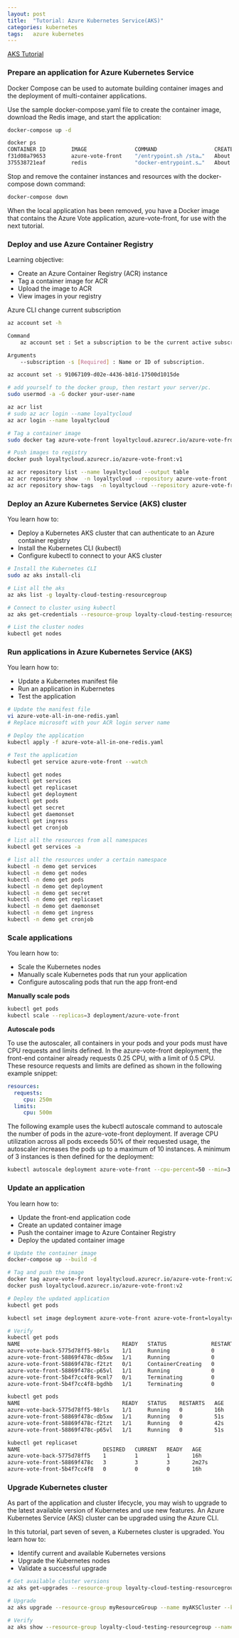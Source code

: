 ```yaml
---
layout: post
title:  "Tutorial: Azure Kubernetes Service(AKS)"
categories: kubernetes
tags:   azure kubernetes
---
```


[AKS Tutorial](https://docs.microsoft.com/en-us/azure/aks/tutorial-kubernetes-prepare-app)

### Prepare an application for Azure Kubernetes Service

Docker Compose can be used to automate building container images and the deployment of multi-container applications.

Use the sample docker-compose.yaml file to create the container image, download the Redis image, and start the application:

```bash
docker-compose up -d

docker ps
CONTAINER ID        IMAGE               COMMAND                  CREATED              STATUS              PORTS                           NAMES
f31d08a79653        azure-vote-front    "/entrypoint.sh /sta…"   About a minute ago   Up About a minute   443/tcp, 0.0.0.0:8080->80/tcp   azure-vote-front
375538721eaf        redis               "docker-entrypoint.s…"   About a minute ago   Up About a minute   0.0.0.0:6379->6379/tcp          azure-vote-back
```

Stop and remove the container instances and resources with the docker-compose down command:

```bash
docker-compose down
```

When the local application has been removed, you have a Docker image that contains the Azure Vote application, azure-vote-front, for use with the next tutorial.

### Deploy and use Azure Container Registry

Learning objective:

- Create an Azure Container Registry (ACR) instance
- Tag a container image for ACR
- Upload the image to ACR
- View images in your registry

Azure CLI change current subscription

```bash
az account set -h

Command
    az account set : Set a subscription to be the current active subscription.

Arguments
    --subscription -s [Required] : Name or ID of subscription.

az account set -s 91067109-d02e-4436-b81d-17500d1015de
```


```bash
# add yourself to the docker group, then restart your server/pc.
sudo usermod -a -G docker your-user-name

az acr list
# sudo az acr login --name loyaltycloud
az acr login --name loyaltycloud

# Tag a container image
sudo docker tag azure-vote-front loyaltycloud.azurecr.io/azure-vote-front:v1

# Push images to registry
docker push loyaltycloud.azurecr.io/azure-vote-front:v1

az acr repository list --name loyaltycloud --output table
az acr repository show  -n loyaltycloud --repository azure-vote-front
az acr repository show-tags  -n loyaltycloud --repository azure-vote-front
```

### Deploy an Azure Kubernetes Service (AKS) cluster

You learn how to:

- Deploy a Kubernetes AKS cluster that can authenticate to an Azure container registry
- Install the Kubernetes CLI (kubectl)
- Configure kubectl to connect to your AKS cluster

```bash
# Install the Kubernetes CLI
sudo az aks install-cli

# List all the aks
az aks list -g loyalty-cloud-testing-resourcegroup

# Connect to cluster using kubectl
az aks get-credentials --resource-group loyalty-cloud-testing-resourcegroup --name loyalty-cloud-testing-cluster

# List the cluster nodes
kubectl get nodes
```

### Run applications in Azure Kubernetes Service (AKS)

You learn how to:

- Update a Kubernetes manifest file
- Run an application in Kubernetes
- Test the application

```bash
# Update the manifest file
vi azure-vote-all-in-one-redis.yaml
# Replace microsoft with your ACR login server name

# Deploy the application
kubectl apply -f azure-vote-all-in-one-redis.yaml

# Test the application
kubectl get service azure-vote-front --watch

kubectl get nodes
kubectl get services
kubectl get replicaset
kubectl get deployment
kubectl get pods
kubectl get secret
kubectl get daemonset
kubectl get ingress
kubectl get cronjob

# list all the resources from all namespaces
kubectl get services -a

# list all the resources under a certain namespace
kubectl -n demo get services
kubectl -n demo get nodes
kubectl -n demo get pods
kubectl -n demo get deployment
kubectl -n demo get secret
kubectl -n demo get replicaset
kubectl -n demo get daemonset
kubectl -n demo get ingress
kubectl -n demo get cronjob

```

### Scale applications

You learn how to:

- Scale the Kubernetes nodes
- Manually scale Kubernetes pods that run your application
- Configure autoscaling pods that run the app front-end

**Manually scale pods**

```bash
kubectl get pods
kubectl scale --replicas=3 deployment/azure-vote-front

```

**Autoscale pods**

To use the autoscaler, all containers in your pods and your pods must have CPU requests and limits defined. In the azure-vote-front deployment, the front-end container already requests 0.25 CPU, with a limit of 0.5 CPU. These resource requests and limits are defined as shown in the following example snippet:

```yaml
resources:
  requests:
     cpu: 250m
  limits:
     cpu: 500m
```

The following example uses the kubectl autoscale command to autoscale the number of pods in the azure-vote-front deployment. If average CPU utilization across all pods exceeds 50% of their requested usage, the autoscaler increases the pods up to a maximum of 10 instances. A minimum of 3 instances is then defined for the deployment:

```bash
kubectl autoscale deployment azure-vote-front --cpu-percent=50 --min=3 --max=10
```

### Update an application

You learn how to:

- Update the front-end application code
- Create an updated container image
- Push the container image to Azure Container Registry
- Deploy the updated container image

```bash
# Update the container image
docker-compose up --build -d

# Tag and push the image
docker tag azure-vote-front loyaltycloud.azurecr.io/azure-vote-front:v2
docker push loyaltycloud.azurecr.io/azure-vote-front:v2

# Deploy the updated application
kubectl get pods

kubectl set image deployment azure-vote-front azure-vote-front=loyaltycloud.azurecr.io/azure-vote-front:v2

# Verify
kubectl get pods
NAME                                READY   STATUS              RESTARTS   AGE
azure-vote-back-5775d78ff5-98rls    1/1     Running             0          16h
azure-vote-front-58869f478c-db5xw   1/1     Running             0          13s
azure-vote-front-58869f478c-f2tzt   0/1     ContainerCreating   0          4s
azure-vote-front-58869f478c-p65vl   1/1     Running             0          13s
azure-vote-front-5b4f7cc4f8-9cml7   0/1     Terminating         0          16h
azure-vote-front-5b4f7cc4f8-bgdhb   1/1     Terminating         0          16h

kubectl get pods
NAME                                READY   STATUS    RESTARTS   AGE
azure-vote-back-5775d78ff5-98rls    1/1     Running   0          16h
azure-vote-front-58869f478c-db5xw   1/1     Running   0          51s
azure-vote-front-58869f478c-f2tzt   1/1     Running   0          42s
azure-vote-front-58869f478c-p65vl   1/1     Running   0          51s

kubectl get replicaset
NAME                          DESIRED   CURRENT   READY   AGE
azure-vote-back-5775d78ff5    1         1         1       16h
azure-vote-front-58869f478c   3         3         3       2m27s
azure-vote-front-5b4f7cc4f8   0         0         0       16h
```

### Upgrade Kubernetes cluster

As part of the application and cluster lifecycle, you may wish to upgrade to the latest available version of Kubernetes and use new features. An Azure Kubernetes Service (AKS) cluster can be upgraded using the Azure CLI.

In this tutorial, part seven of seven, a Kubernetes cluster is upgraded. You learn how to:

- Identify current and available Kubernetes versions
- Upgrade the Kubernetes nodes
- Validate a successful upgrade

```bash
# Get available cluster versions
az aks get-upgrades --resource-group loyalty-cloud-testing-resourcegroup --name loyalty-cloud-testing-cluster --output=table

# Upgrade
az aks upgrade --resource-group myResourceGroup --name myAKSCluster --kubernetes-version 1.15.5

# Verify
az aks show --resource-group loyalty-cloud-testing-resourcegroup --name loyalty-cloud-testing-cluster --output table
```